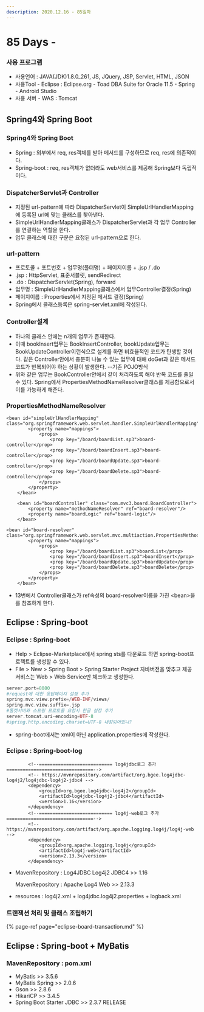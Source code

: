 ```yaml
---
description: 2020.12.16 - 85일차
---
```


# 85 Days -

### 사용 프로그램

* 사용언어 : JAVA\(JDK\)1.8.0\_261, JS, JQuery, JSP, Servlet, HTML, JSON
* 사용Tool  - Eclipse : Eclipse.org - Toad DBA Suite for Oracle 11.5 - Spring - Android Studio
* 사용 서버 - WAS : Tomcat

## Spring4와 Spring Boot

### Spring4와 Spring Boot

* Spring : 외부에서 req, res객체를 받아 메서드를 구성하므로 req, res에 의존적이다.
* Spring-boot : req, res객체가 없더라도 web서비스를 제공해 Spring보다 독립적이다.

### DispatcherServlet과 Controller

* 지정된 url-pattern에 따라 DispatcherServlet이 SimpleUrlHandlerMapping에 등록된 url에 맞는 클래스를 찾아낸다.
* SimpleUrlHandlerMapping클래스가 DispatcherServlet과 각 업무 Controller를 연결하는 역할을 한다.
* 업무 클래스에 대한 구분은 요청된 url-pattern으로 한다.

### url-pattern

* 프로토콜 + 포트번호 + 업무명\(폴더명\) + 페이지이름 + .jsp / .do
* .jsp : HttpServlet, 표준서블릿, sendRedirect
* .do : DispatcherServlet\(Spring\), forward
* 업무명 : SimpleUrlHandlerMapping클래스에서 업무Controller결정\(Spring\)
* 페이지이름 : Properties에서 지정된 메서드 결정\(Spring\)
* Spring에서 클래스등록은 spring-servlet.xml에 작성된다.

### Controller설계

* 하나의 클래스 안에는 n개의 업무가 존재한다.
* 이때 bookInsert업무는 BookInsertController, bookUpdate업무는 BookUpdateController이런식으로 설계를 하면 비효율적인 코드가 탄생할 것이다. 같은 Controller안에서 충분히 나눌 수 있는 업무에 대해 doGet과 같은 메서드 코드가 반복되어야 하는 상황이 발생한다. --기존 POJO방식
* 위와 같은 업무는 BookController안에서 같이 처리하도록 해야 반복 코드를 줄일 수 있다. Spring에서 PropertiesMethodNameResolver클래스를 제공함으로서 이를 가능하게 해준다.

### PropertiesMethodNameResolver

```markup
<bean id="simpleUrlHandlerMapping" class="org.springframework.web.servlet.handler.SimpleUrlHandlerMapping">
		<property name="mappings">
			<props>
				<prop key="/board/boardList.sp3">board-controller</prop>
				<prop key="/board/boardInsert.sp3">board-controller</prop>
				<prop key="/board/boardUpdate.sp3">board-controller</prop>
				<prop key="/board/boardDelete.sp3">board-controller</prop>
			</props>
		</property>
	</bean>   
	
	<bean id="boardController" class="com.mvc3.board.BoardController">
		<property name="methodNameResolver" ref="board-resolver"/>
		<property name="boardLogic" ref="board-logic"/>
	</bean>
	
<bean id="board-resolver" class="org.springframework.web.servlet.mvc.multiaction.PropertiesMethodNameResolver">
		<property name="mappings">
			<props>
				<prop key="/board/boardList.sp3">boardList</prop>
				<prop key="/board/boardInsert.sp3">boardInsert</prop>
				<prop key="/board/boardUpdate.sp3">boardUpdate</prop>
				<prop key="/board/boardDelete.sp3">boardDelete</prop>
			</props>
		</property>
	</bean>
```

* 13번에서 Controller클래스가 ref속성의 board-resolver이름을 가진 &lt;bean&gt;을를 참조하게 한다.

## Eclipse : Spring-boot 

### Eclipse : Spring-boot

* Help &gt; Eclipse-Marketplace에서 spring sts를 다운로드 하면 spring-boot프로젝트를 생성할 수 있다.
* File &gt; New &gt; Spring Boot &gt; Spring Starter Project 자바버전을 맞추고 제공 서비스는 Web &gt; Web Service만 체크하고 생성한다.

```elixir
server.port=8080
#request에 대한 응답페이지 설정 추가
spring.mvc.view.prefix=/WEB-INF/views/
spring.mvc.view.suffix=.jsp
#톰캣서버와 스프링 프로토콜 요청시 한글 설정 추가
server.tomcat.uri-encoding=UTF-8
#spring.http.encoding.charset=UTF-8 내장되어있나?
```

* spring-boot에서는 xml이 아닌 application.properties에 작성한다. 

### Eclipse : Spring-boot-log

```markup
		<!--=========================== log4jdbc로그 추가 ================================-->
		<!-- https://mvnrepository.com/artifact/org.bgee.log4jdbc-log4j2/log4jdbc-log4j2-jdbc4 -->
		<dependency>
		    <groupId>org.bgee.log4jdbc-log4j2</groupId>
		    <artifactId>log4jdbc-log4j2-jdbc4</artifactId>
		    <version>1.16</version>
		</dependency>			
		<!--=========================== log4j-web로그 추가 ================================-->
		<!-- https://mvnrepository.com/artifact/org.apache.logging.log4j/log4j-web -->
		<dependency>
		    <groupId>org.apache.logging.log4j</groupId>
		    <artifactId>log4j-web</artifactId>
		    <version>2.13.3</version>
		</dependency>
```

* MavenRepository : Log4JDBC Log4j2 JDBC4 &gt;&gt; 1.16

  MavenRepository : Apache Log4 Web &gt;&gt; 2.13.3

* resources : log4j2.xml + log4jdbc.log4j2.properties + logback.xml

### 트랜잭션 처리 및 클래스 조립하기

{% page-ref page="eclipse-board-transaction.md" %}

## Eclipse : Spring-boot + MyBatis

### MavenRepository : pom.xml

* MyBatis &gt;&gt; 3.5.6
* MyBatis Spring &gt;&gt; 2.0.6
* Gson &gt;&gt; 2.8.6
* HikariCP &gt;&gt; 3.4.5
* Spring Boot Starter JDBC &gt;&gt; 2.3.7 RELEASE

